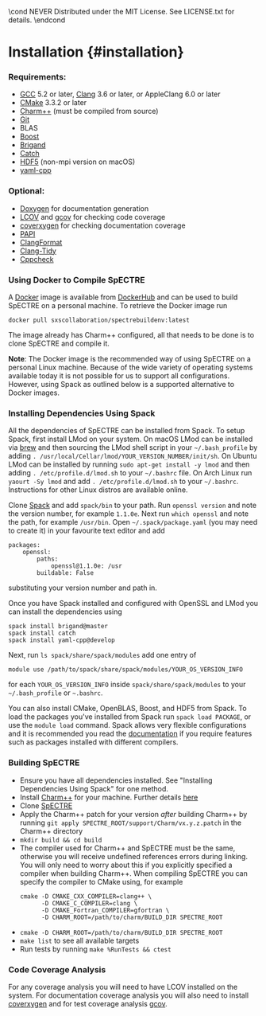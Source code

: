 \cond NEVER
Distributed under the MIT License.
See LICENSE.txt for details.
\endcond
# Installation {#installation}

### Requirements:

* [GCC](https://gcc.gnu.org/) 5.2 or later,
[Clang](https://clang.llvm.org/) 3.6 or later, or AppleClang 6.0 or later
* [CMake](https://cmake.org/) 3.3.2 or later
* [Charm++](http://charm.cs.illinois.edu/) (must be compiled from source)
* [Git](https://git-scm.com/)
* BLAS
* [Boost](http://www.boost.org/)
* [Brigand](https://github.com/edouarda/brigand)
* [Catch](https://github.com/philsquared/Catch)
* [HDF5](https://support.hdfgroup.org/HDF5/) (non-mpi version on macOS)
* [yaml-cpp](https://github.com/jbeder/yaml-cpp)


### Optional:
* [Doxygen](http://www.stack.nl/~dimitri/doxygen/index.html) for
documentation generation
* [LCOV](http://ltp.sourceforge.net/coverage/lcov.php) and
[gcov](https://gcc.gnu.org/onlinedocs/gcc/Gcov.html) for checking code coverage
* [coverxygen](https://github.com/psycofdj/coverxygen) for checking
documentation coverage
* [PAPI](http://icl.utk.edu/papi/)
* [ClangFormat](https://clang.llvm.org/docs/ClangFormat.html)
* [Clang-Tidy](http://clang.llvm.org/extra/clang-tidy/)
* [Cppcheck](http://cppcheck.sourceforge.net/)

### Using Docker to Compile SpECTRE

A [Docker](https://www.docker.com/) image is available from
[DockerHub](https://hub.docker.com/r/sxscollaboration/spectrebuildenv/) and can
be used to build SpECTRE on a personal machine. To retrieve the Docker image run

```
docker pull sxscollaboration/spectrebuildenv:latest
```

The image already has Charm++ configured, all that needs to be done is to
clone SpECTRE and compile it.

**Note**: The Docker image is the recommended way of using SpECTRE on a personal
Linux machine. Because of the wide variety of operating systems available today
it is not possible for us to support all configurations. However, using Spack
as outlined below is a supported alternative to Docker images.

### Installing Dependencies Using Spack

All the dependencies of SpECTRE can be installed from Spack. To setup Spack,
first install LMod on your system. On macOS LMod can be installed via
[brew](https://brew.sh/) and then sourcing the LMod shell script in your
`~/.bash_profile` by adding
`. /usr/local/Cellar/lmod/YOUR_VERSION_NUMBER/init/sh`. On Ubuntu LMod can
be installed by running `sudo apt-get install -y lmod` and then adding
`. /etc/profile.d/lmod.sh` to your `~/.bashrc` file. On Arch Linux run
`yaourt -Sy lmod` and add `. /etc/profile.d/lmod.sh` to your `~/.bashrc`.
Instructions for other Linux distros are available online.

Clone [Spack](https://github.com/LLNL/spack) and add `spack/bin` to your path.
Run `openssl version` and note the version number, for example `1.1.0e`.
Next run `which openssl` and note the path, for example `/usr/bin`.
Open `~/.spack/package.yaml` (you may need to create it) in your favourite
text editor and add
```
packages:
    openssl:
        paths:
            openssl@1.1.0e: /usr
        buildable: False
```
substituting your version number and path in.

Once you have Spack installed and configured with OpenSSL and LMod you can
install the dependencies using
```
spack install brigand@master
spack install catch
spack install yaml-cpp@develop
```

Next, run `ls spack/share/spack/modules` add one entry of
```
module use /path/to/spack/share/spack/modules/YOUR_OS_VERSION_INFO
```
for each `YOUR_OS_VERSION_INFO` inside `spack/share/spack/modules` to your
`~/.bash_profile` or `~.bashrc`.

You can also install CMake, OpenBLAS, Boost, and HDF5 from Spack.
To load the packages you've installed from Spack run `spack load PACKAGE`,
or use the `module load` command. Spack allows very flexible configurations and
it is recommended you read the [documentation](https://spack.readthedocs.io) if
you require features such as packages installed with different compilers.

### Building SpECTRE

* Ensure you have all dependencies installed. See
"Installing Dependencies Using Spack" for one method.
* Install [Charm++](http://charm.cs.illinois.edu/software)
 for your machine. Further details
 [here](http://charm.cs.illinois.edu/manuals/html/charm++/A.html)
* Clone [SpECTRE](https://github.com/sxs-collaboration/spectre)
* Apply the Charm++ patch for your version *after* building Charm++ by running
`git apply SPECTRE_ROOT/support/Charm/vx.y.z.patch` in the Charm++ directory
* `mkdir build && cd build`
* The compiler used for Charm++ and SpECTRE must be the same, otherwise you will
  receive undefined references errors during linking.
  You will only need to worry about this if you explicitly specified a
  compiler when building Charm++. When compiling SpECTRE you
  can specify the compiler to CMake using, for example
  ```
  cmake -D CMAKE_CXX_COMPILER=clang++ \
        -D CMAKE_C_COMPILER=clang \
        -D CMAKE_Fortran_COMPILER=gfortran \
        -D CHARM_ROOT=/path/to/charm/BUILD_DIR SPECTRE_ROOT
  ```
* `cmake -D CHARM_ROOT=/path/to/charm/BUILD_DIR SPECTRE_ROOT`
* `make list` to see all available targets
* Run tests by running `make %RunTests && ctest`

### Code Coverage Analysis

For any coverage analysis you will need to have LCOV installed on the system.
For documentation coverage analysis you will also need to install
[coverxygen](https://github.com/psycofdj/coverxygen) and for test coverage
analysis [gcov](https://gcc.gnu.org/onlinedocs/gcc/Gcov.html).

